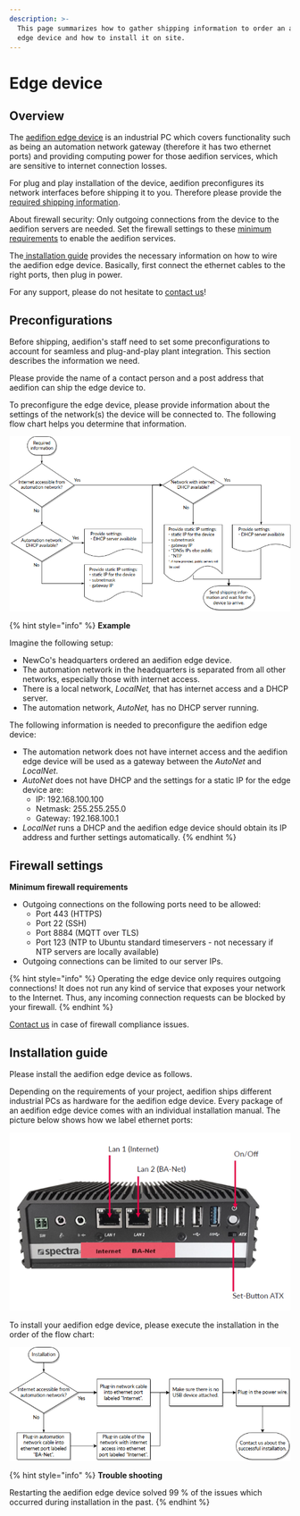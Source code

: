 ```yaml
---
description: >-
  This page summarizes how to gather shipping information to order an aedifion
  edge device and how to install it on site.
---
```


# Edge device

## Overview

The [aedifion edge device](../aedifion.io/gateway.md) is an industrial PC which covers functionality such as being an automation network gateway \(therefore it has two ethernet ports\) and providing computing power for those aedifion services, which are sensitive to internet connection losses.

For plug and play installation of the device, aedifion preconfigures its network interfaces before shipping it to you. Therefore please provide the [required shipping information](it-admins.md#required-shipping-information). 

About firewall security: Only outgoing connections from the device to the aedifion servers are needed. Set the firewall settings to these [minimum requirements](it-admins.md#firewall-settings) to enable the aedifion services. 

The[ installation guide](it-admins.md#installation-guide) provides the necessary information on how to wire the aedifion edge device. Basically, first connect the ethernet cables to the right ports, then plug in power.

For any support, please do not hesitate to [contact us](../contact.md)!

## Preconfigurations

Before shipping, aedifion's staff need to set some preconfigurations to account for seamless and plug-and-play plant integration. This section describes the information we need.

Please provide the name of a contact person and a post address that aedifion can ship the edge device to. 

To preconfigure the edge device, please provide information about the settings of the network\(s\) the device will be connected to. The following flow chart helps you determine that information.

![Flow chart to determine required network information](../.gitbook/assets/grafik%20%282%29.png)

{% hint style="info" %}
**Example**

Imagine the following setup:

* NewCo's headquarters ordered an aedifion edge device.
* The automation network in the headquarters is separated from all other networks, especially those with internet access.
* There is a local network, _LocalNet,_ that has internet access and a DHCP server.
* The automation network, _AutoNet,_ has no DHCP server running.

The following information is needed to preconfigure the aedifion edge device:

* The automation network does not have internet access and the aedifion edge device will be used as a gateway between the _AutoNet_ and _LocalNet_.
* _AutoNet_ does not have DHCP and the settings for a static IP for the edge device are:
  * IP: 192.168.100.100
  * Netmask: 255.255.255.0
  * Gateway: 192.168.100.1
* _LocalNet_ runs a DHCP and the aedifion edge device should obtain its IP address and further settings automatically.
{% endhint %}

## Firewall settings

**Minimum firewall requirements**

* Outgoing connections on the following ports need to be allowed:
  * Port 443 \(HTTPS\)
  * Port 22 \(SSH\)
  * Port 8884 \(MQTT over TLS\)
  * Port 123 \(NTP to Ubuntu standard timeservers - not necessary if NTP servers are locally available\)
* Outgoing connections can be limited to our server IPs.

{% hint style="info" %}
Operating the edge device only requires outgoing connections! It does not run any kind of service that exposes your network to the Internet. Thus, any incoming connection requests can be blocked by your firewall.
{% endhint %}

[Contact us](../contact.md#support) in case of firewall compliance issues.

## Installation guide

Please install the aedifion edge device as follows.

Depending on the requirements of your project, aedifion ships different industrial PCs as hardware for the aedifion edge device. Every package of an aedifion edge device comes with an individual installation manual. The picture below shows how we label ethernet ports:

![](../.gitbook/assets/grafik%20%289%29.png)

To install your aedifion edge device, please execute the installation in the order of the flow chart:

![Installation workflow](../.gitbook/assets/grafik%20%286%29.png)

{% hint style="info" %}
**Trouble shooting**

Restarting the aedifion edge device solved 99 % of the issues which occurred during installation in the past.
{% endhint %}

